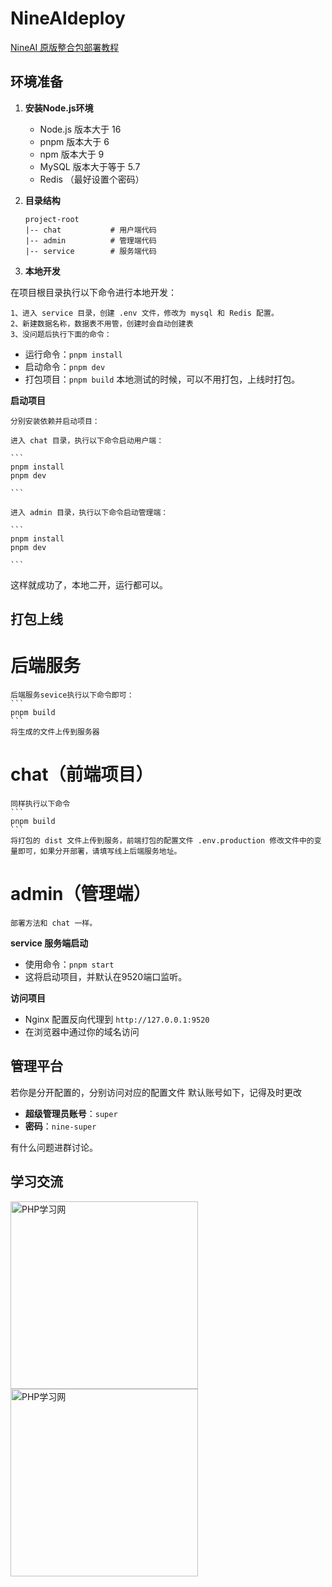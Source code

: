 # NineAIdeploy

[NineAI 原版整合包部署教程](https://github.com/feifei985/NineAIdeploy/blob/main/README.md)

## 环境准备

1. **安装Node.js环境**
   - Node.js 版本大于 16
   - pnpm 版本大于 6
   - npm 版本大于 9 
   - MySQL 版本大于等于 5.7
   - Redis （最好设置个密码）

2. **目录结构**
    ```
    project-root
    |-- chat           # 用户端代码
    |-- admin          # 管理端代码
    |-- service        # 服务端代码

    ```

3. **本地开发**
   
  在项目根目录执行以下命令进行本地开发：

    1、进入 service 目录，创建 .env 文件，修改为 mysql 和 Redis 配置。
    2、新建数据名称，数据表不用管，创建时会自动创建表
    3、没问题后执行下面的命令：

   - 运行命令：`pnpm install`
   - 启动命令：`pnpm dev`
   - 打包项目：`pnpm build` 本地测试的时候，可以不用打包，上线时打包。

 **启动项目**

    分别安装依赖并启动项目：

    进入 chat 目录，执行以下命令启动用户端：

    ```
    pnpm install
    pnpm dev

    ```
    
    进入 admin 目录，执行以下命令启动管理端：

    ```
    pnpm install
    pnpm dev

    ```
这样就成功了，本地二开，运行都可以。

## 打包上线

# 后端服务

    后端服务sevice执行以下命令即可：
    ```
    pnpm build
    ```
    将生成的文件上传到服务器

# chat（前端项目）

    同样执行以下命令
    ```
    pnpm build
    ```
    将打包的 dist 文件上传到服务，前端打包的配置文件 .env.production 修改文件中的变量即可，如果分开部署，请填写线上后端服务地址。

# admin（管理端）
    部署方法和 chat 一样。

**service 服务端启动**
   - 使用命令：`pnpm start`
   - 这将启动项目，并默认在9520端口监听。

 **访问项目**
   - Nginx 配置反向代理到 `http://127.0.0.1:9520`
   - 在浏览器中通过你的域名访问

## 管理平台

若你是分开配置的，分别访问对应的配置文件
默认账号如下，记得及时更改

- **超级管理员账号**：`super`
- **密码**：`nine-super`

有什么问题进群讨论。

## 学习交流

<div>
  <img src="https://github.com/feifei985/NineAIdeploy/blob/main/assets/weixin/qun.JPG?raw=true" alt="PHP学习网" style="display: inline-block; width: 300px;">
  <img src="https://github.com/feifei985/NineAIdeploy/blob/main/assets/weixin/github-weixin.jpg?raw=true" alt="PHP学习网" style="display: inline-block; width: 300px;">
</div>
